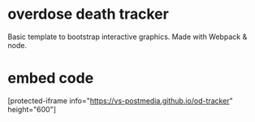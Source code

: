 # overdose death tracker
Basic template to bootstrap interactive graphics. Made with Webpack & node.

# embed code
[protected-iframe info="https://vs-postmedia.github.io/od-tracker" height="600"]
